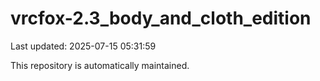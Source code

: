 # vrcfox-2.3_body_and_cloth_edition

Last updated: 2025-07-15 05:31:59

This repository is automatically maintained.

